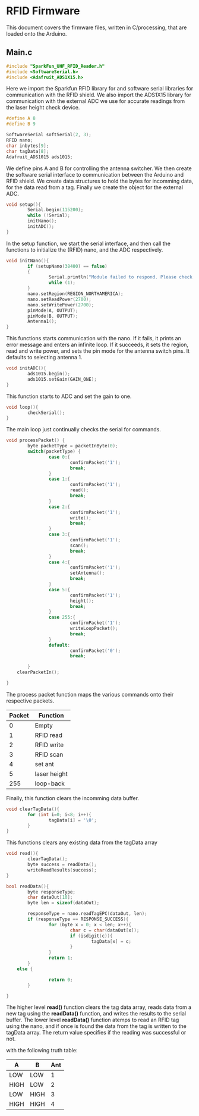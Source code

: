 # RFID Firmware #
This document covers the firmware files, written in C/processing, that are loaded onto the Arduino. 

## Main.c ##

```C
#include "SparkFun_UHF_RFID_Reader.h"
#include <SoftwareSerial.h>
#include <Adafruit_ADS1X15.h>
```
Here we import the Sparkfun RFID library for and software serial libraries for communication with the RFID shield. We also import the ADS1X15 library for communication with the external ADC we use for accurate readings from the laser height check device. 

```C
#define A 8
#define B 9

SoftwareSerial softSerial(2, 3);
RFID nano;
char inbytes[9];
char tagData[8];
Adafruit_ADS1015 ads1015;
```

We define pins A and B for controlling the antenna switcher. We then create the software serial interface to communication between the Arduino and RFID shield. We create data structures to hold the bytes for incomming data, for the data read from a tag. Finally we create the object for the external ADC. 

```C
void setup(){
        Serial.begin(115200);
        while (!Serial);
        initNano();
        initADC();
}
```
In the setup function, we start the serial interface, and then call the functions to initialize the (RFID) nano, and the ADC respectively. 

```C
void initNano(){
        if (setupNano(38400) == false)
        {
                Serial.println("Module failed to respond. Please check wiring.");
                while (1);
        }
        nano.setRegion(REGION_NORTHAMERICA);
        nano.setReadPower(2700);
        nano.setWritePower(2700);
        pinMode(A, OUTPUT);
        pinMode(B, OUTPUT);
        Antenna1();
}
```
This functions starts communication with the nano. If it fails, it prints an error message and enters an infinite loop. If it succeeds, it sets the region, read and write power, and sets the pin mode for the antenna switch pins. It defaults to selecting antenna 1. 

```C
void initADC(){
        ads1015.begin();
        ads1015.setGain(GAIN_ONE);
}
```
This function starts to ADC and set the gain to one. 

```C
void loop(){
        checkSerial();
}
```
The main loop just continually checks the serial for commands. 

```C
void processPacket() {
        byte packetType = packetInByte(0);
        switch(packetType) {
                case 0:{
                        confirmPacket('1');
                        break;
                }
                case 1:{
                        confirmPacket('1');
                        read();
                        break;
                }
                case 2:{
                        confirmPacket('1');
                        write();
                        break;
                }
                case 3:{
                        confirmPacket('1');
                        scan();
                        break;
                }
                case 4:{
                        confirmPacket('1');
                        setAntenna();
                        break;
                }
                case 5:{
                        confirmPacket('1');
                        height();
                        break;
                }
                case 255:{
                        confirmPacket('1');
                        writeLoopPacket();
                        break;
                }
                default:
                        confirmPacket('0');
                        break;

        }
	clearPacketIn();

}
```

The process packet function maps the various commands onto their respective packets.

| Packet | Function |
| -------- | ---------- |
| 0 | Empty |
| 1 | RFID read |
| 2 | RFID write |
| 3 | RFID scan |
| 4 | set ant |
| 5 | laser height |
| 255 | loop-back|

Finally, this function clears the incomming data buffer.

```C
void clearTagData(){
        for (int i=0; i<8; i++){
                tagData[i] = '\0';
        }
}
```
This functions clears any existing data from the tagData array

```C
void read(){
        clearTagData();
        byte success = readData();
        writeReadResults(success);
}

bool readData(){
        byte responseType;
        char dataOut[10];
        byte len = sizeof(dataOut);

        responseType = nano.readTagEPC(dataOut, len);
        if (responseType == RESPONSE_SUCCESS){
                for (byte x = 0; x < len; x++){
                        char c = char(dataOut[x]);
                        if (isdigit(c)){
                                tagData[x] = c;
                        }
                }
                return 1;
        }
	else {

              	return 0;
        }

}
```
The higher level **read()** function clears the tag data array, reads data from a new tag using the **readData()** function, and writes the results to the serial buffer. The lower level **readData()** function atemps to read an RFID tag using the nano, and if once is found the data from the tag is written to the tagData array. The return value specifies if the reading was successful or not. 




with the following truth table:

| A | B | Ant |
| --- | --- | --- |
| LOW | LOW | 1 |
| HIGH | LOW | 2 |
| LOW | HIGH | 3 |
| HIGH | HIGH | 4 |
